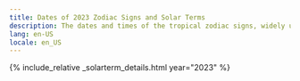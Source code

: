 ```yaml
---
title: Dates of 2023 Zodiac Signs and Solar Terms
description: The dates and times of the tropical zodiac signs, widely used in western astrology, and solar terms of year 2023
lang: en-US
locale: en_US
---
```

{% include_relative _solarterm_details.html year="2023" %}
